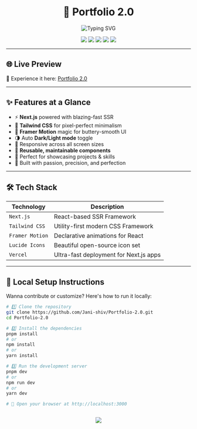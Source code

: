 <h1 align="center">🚀 Portfolio 2.0</h1>

<p align="center">
  <img src="https://readme-typing-svg.herokuapp.com?font=Fira+Code&weight=700&size=24&duration=3000&pause=1000&color=00FFC6&center=true&vCenter=true&width=600&lines=Built+with+Next.js+%F0%9F%93%90+%2B+Tailwind+CSS+%F0%9F%9A%80;Super+Clean+Design+with+Framer+Motion+%F0%9F%92%A8;Responsive%2C+Fast%2C+and+Deploy+Ready+%E2%9A%A1;Developer+Portfolio+that+Speaks+%F0%9F%92%A5" alt="Typing SVG" />
</p>

<p align="center">
  <img src="https://img.shields.io/badge/Next.js-black?style=for-the-badge&logo=next.js&logoColor=white" />
  <img src="https://img.shields.io/badge/Tailwind_CSS-38B2AC?style=for-the-badge&logo=tailwind-css&logoColor=white" />
  <img src="https://img.shields.io/badge/Deployed-Vercel-000000?style=for-the-badge&logo=vercel&logoColor=white" />
  <img src="https://img.shields.io/badge/Motion-Framer-informational?style=for-the-badge&logo=framer&logoColor=white" />
  <img src="https://img.shields.io/badge/Icons-Lucide-06B6D4?style=for-the-badge&logoColor=white" />
</p>

---

## 🌐 Live Preview

🚀 Experience it here: [Portfolio 2.0](https://portfolio-2-0-q9fg3azgg-janis-projects-6734836e.vercel.app/)

---

## ✨ Features at a Glance

- ⚡ **Next.js** powered with blazing-fast SSR
- 🎨 **Tailwind CSS** for pixel-perfect minimalism
- 🧠 **Framer Motion** magic for buttery-smooth UI
- 🌗 Auto **Dark/Light mode** toggle
- 📱 Responsive across all screen sizes
- 🔄 **Reusable, maintainable components**
- 💼 Perfect for showcasing projects & skills
- 🖤 Built with passion, precision, and perfection

---

## 🛠 Tech Stack

| Technology       | Description                             |
|------------------|-----------------------------------------|
| `Next.js`        | React-based SSR Framework               |
| `Tailwind CSS`   | Utility-first modern CSS Framework      |
| `Framer Motion`  | Declarative animations for React        |
| `Lucide Icons`   | Beautiful open-source icon set          |
| `Vercel`         | Ultra-fast deployment for Next.js apps  |

---

## 🧰 Local Setup Instructions

Wanna contribute or customize? Here's how to run it locally:

```bash
# 1️⃣ Clone the repository
git clone https://github.com/Jani-shiv/Portfolio-2.0.git
cd Portfolio-2.0

# 2️⃣ Install the dependencies
pnpm install
# or
npm install
# or
yarn install

# 3️⃣ Run the development server
pnpm dev
# or
npm run dev
# or
yarn dev

# 🚀 Open your browser at http://localhost:3000



```
<p align="center">
  <img src="https://capsule-render.vercel.app/api?type=waving&color=gradient&height=90&width=1000&section=footer"/>
</p>

